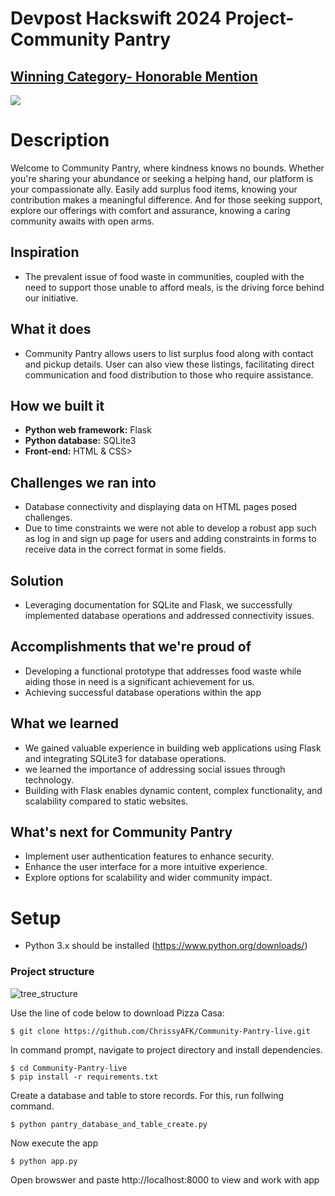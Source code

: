 # Devpost Hackswift 2024 Project- Community Pantry
## [Winning Category- Honorable Mention](https://devpost.com/software/gas-price-averager)
[![](https://i.ytimg.com/an_webp/aP_n794LXBU/mqdefault_6s.webp?du=3000&sqp=CJntmLAG&rs=AOn4CLCKDp8XuBIlGFweNsAZFYegEy4tqw)](https://youtu.be/aP_n794LXBU?si=7U6EPAfFe_xcR4d7)

# Description
Welcome to Community Pantry, where kindness knows no bounds. Whether you're sharing your abundance or seeking a helping hand, our platform is your compassionate ally. Easily add surplus food items, knowing your contribution makes a meaningful difference. And for those seeking support, explore our offerings with comfort and assurance, knowing a caring community awaits with open arms.

## Inspiration
- The prevalent issue of food waste in communities, coupled with the need to support those unable to afford meals, is the driving force behind our initiative. 

## What it does
- Community Pantry allows users to list surplus food along with contact and pickup details. User can also view these listings, facilitating direct communication and food distribution to those who require assistance. 

## How we built it
- **Python web framework:** Flask
- **Python database:** SQLite3
- **Front-end:** HTML & CSS>

## Challenges we ran into
- Database connectivity and displaying data on HTML pages posed challenges.
- Due to time constraints we were not able to develop a robust app such as log in and sign up page for users and adding constraints in forms to receive data in the correct format in some fields.

## Solution
- Leveraging documentation for SQLite and Flask, we successfully implemented database operations and addressed connectivity issues.

## Accomplishments that we're proud of
- Developing a functional prototype that  addresses food waste while aiding those in need is a significant achievement for us. 
- Achieving successful database operations within the app


## What we learned
- We gained valuable experience in building web applications using Flask and integrating SQLite3 for database operations. 
- we learned the importance of addressing social issues through technology.
- Building with Flask enables dynamic content, complex functionality, and scalability
compared to static websites.

## What's next for Community Pantry
- Implement user authentication features to enhance security.
- Enhance the user interface for a more intuitive experience.
- Explore options for scalability and wider community impact.
# Setup
- Python 3.x should be installed (https://www.python.org/downloads/)
### Project structure
![tree_structure](static/project_tree.PNG)

Use the line of code below to download Pizza Casa:
```
$ git clone https://github.com/ChrissyAFK/Community-Pantry-live.git
```
  In command prompt, navigate to  project directory and install dependencies.
```
$ cd Community-Pantry-live
$ pip install -r requirements.txt
```
Create a database and table to store records. For this, run follwing command.
```
$ python pantry_database_and_table_create.py
```
Now execute the app 
```
$ python app.py
```
Open browswer and paste  http://localhost:8000 to view and work with app

